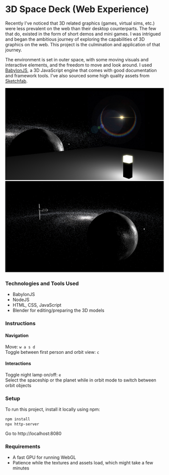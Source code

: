 # 3D Space Deck (Web Experience)

Recently I've noticed that 3D related graphics (games, virtual sims, etc.) were less prevalent on the web than their desktop counterparts. The few that do, existed in the form of short demos and mini games. I was intrigued and began the ambitious journey of exploring the capabilities of 3D graphics on the web. This project is the culmination and application of that journey.

The environment is set in outer space, with some moving visuals and interactive elements, and the freedom to move and look around. I used [BabylonJS](https://www.babylonjs.com/), a 3D JavaScript engine that comes with good documentation and framework tools. I've also sourced some high quality assets from [Sketchfab](https://sketchfab.com/).


![Screenshot 1](screenshot1.png) ![Screenshot 2](screenshot2.png)

### Technologies and Tools Used
* BabylonJS
* NodeJS
* HTML, CSS, JavaScript
* Blender for editing/preparing the 3D models

### Instructions

#### Navigation
Move: `w a s d`  
Toggle between first person and orbit view: `c` 

#### Interactions
Toggle night lamp on/off: `e`  
Select the spaceship or the planet while in orbit mode to switch between orbit objects

### Setup
To run this project, install it locally using npm:  
```
npm install
npx http-server
```

Go to http://localhost:8080

### Requirements
* A fast GPU for running WebGL
* Patience while the textures and assets load, which might take a few minutes

